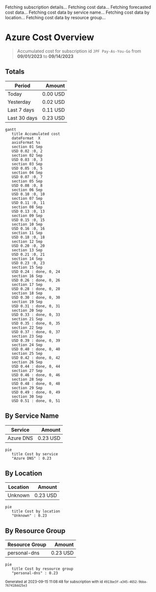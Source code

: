 Fetching subscription details...
Fetching cost data...
Fetching forecasted cost data...
Fetching cost data by service name...
Fetching cost data by location...
Fetching cost data by resource group...
# Azure Cost Overview

> Accumulated cost for subscription id `JPF Pay-As-You-Go` from **09/01/2023** to **09/14/2023**

## Totals

|Period|Amount|
|---|---:|
|Today|0.00 USD|
|Yesterday|0.02 USD|
|Last 7 days|0.11 USD|
|Last 30 days|0.23 USD|

```mermaid
gantt
   title Accumulated cost
   dateFormat  X
   axisFormat %s
   section 01 Sep
   USD 0.02 :0, 2
   section 02 Sep
   USD 0.03 :0, 3
   section 03 Sep
   USD 0.05 :0, 5
   section 04 Sep
   USD 0.07 :0, 7
   section 05 Sep
   USD 0.08 :0, 8
   section 06 Sep
   USD 0.10 :0, 10
   section 07 Sep
   USD 0.11 :0, 11
   section 08 Sep
   USD 0.13 :0, 13
   section 09 Sep
   USD 0.15 :0, 15
   section 10 Sep
   USD 0.16 :0, 16
   section 11 Sep
   USD 0.18 :0, 18
   section 12 Sep
   USD 0.20 :0, 20
   section 13 Sep
   USD 0.21 :0, 21
   section 14 Sep
   USD 0.23 :0, 23
   section 15 Sep
   USD 0.24 : done, 0, 24
   section 16 Sep
   USD 0.26 : done, 0, 26
   section 17 Sep
   USD 0.28 : done, 0, 28
   section 18 Sep
   USD 0.30 : done, 0, 30
   section 19 Sep
   USD 0.31 : done, 0, 31
   section 20 Sep
   USD 0.33 : done, 0, 33
   section 21 Sep
   USD 0.35 : done, 0, 35
   section 22 Sep
   USD 0.37 : done, 0, 37
   section 23 Sep
   USD 0.39 : done, 0, 39
   section 24 Sep
   USD 0.40 : done, 0, 40
   section 25 Sep
   USD 0.42 : done, 0, 42
   section 26 Sep
   USD 0.44 : done, 0, 44
   section 27 Sep
   USD 0.46 : done, 0, 46
   section 28 Sep
   USD 0.48 : done, 0, 48
   section 29 Sep
   USD 0.49 : done, 0, 49
   section 30 Sep
   USD 0.51 : done, 0, 51
```

## By Service Name

|Service|Amount|
|---|---:|
|Azure DNS|0.23 USD|

```mermaid
pie
   title Cost by service
   "Azure DNS" : 0.23
```

## By Location

|Location|Amount|
|---|---:|
|Unknown|0.23 USD|

```mermaid
pie
   title Cost by location
   "Unknown" : 0.23
```

## By Resource Group

|Resource Group|Amount|
|---|---:|
|personal-dns|0.23 USD|

```mermaid
pie
   title Cost by resource group
   "personal-dns" : 0.23
```

<sup>Generated at 2023-09-15 11:08:48 for subscription with id `4913be3f-a345-4652-9bba-767418dd25e3`</sup>
